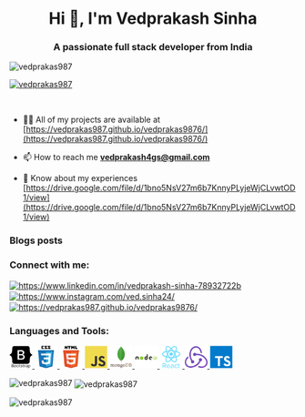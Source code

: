 <h1 align="center">Hi 👋, I'm Vedprakash Sinha</h1>
<h3 align="center">A passionate full stack developer from India</h3>

<p align="left"> <img src="https://komarev.com/ghpvc/?username=vedprakas987&label=Profile%20views&color=0e75b6&style=flat" alt="vedprakas987" /> </p>

<p align="left"> <a href="https://github.com/ryo-ma/github-profile-trophy"><img src="https://github-profile-trophy.vercel.app/?username=vedprakas987" alt="vedprakas987" /></a> </p>

<p align="left"> <a href="https://twitter.com/" target="blank"><img src="https://img.shields.io/twitter/follow/?logo=twitter&style=for-the-badge" alt="" /></a> </p>

- 👨‍💻 All of my projects are available at [https://vedprakas987.github.io/vedprakas9876/](https://vedprakas987.github.io/vedprakas9876/)

- 📫 How to reach me **vedprakash4gs@gmail.com**

- 📄 Know about my experiences [https://drive.google.com/file/d/1bno5NsV27m6b7KnnyPLyjeWjCLvwtOD1/view](https://drive.google.com/file/d/1bno5NsV27m6b7KnnyPLyjeWjCLvwtOD1/view)

### Blogs posts
<!-- BLOG-POST-LIST:START -->
<!-- BLOG-POST-LIST:END -->

<h3 align="left">Connect with me:</h3>
<p align="left">
<a href="https://linkedin.com/in/https://www.linkedin.com/in/vedprakash-sinha-78932722b" target="blank"><img align="center" src="https://raw.githubusercontent.com/rahuldkjain/github-profile-readme-generator/master/src/images/icons/Social/linked-in-alt.svg" alt="https://www.linkedin.com/in/vedprakash-sinha-78932722b" height="30" width="40" /></a>
<a href="https://instagram.com/https://www.instagram.com/ved.sinha24/" target="blank"><img align="center" src="https://raw.githubusercontent.com/rahuldkjain/github-profile-readme-generator/master/src/images/icons/Social/instagram.svg" alt="https://www.instagram.com/ved.sinha24/" height="30" width="40" /></a>
<a href="/https://vedprakas987.github.io/vedprakas9876/" target="blank"><img align="center" src="https://raw.githubusercontent.com/rahuldkjain/github-profile-readme-generator/master/src/images/icons/Social/rss.svg" alt="https://vedprakas987.github.io/vedprakas9876/" height="30" width="40" /></a>
</p>

<h3 align="left">Languages and Tools:</h3>
<p align="left"> <a href="https://getbootstrap.com" target="_blank" rel="noreferrer"> <img src="https://raw.githubusercontent.com/devicons/devicon/master/icons/bootstrap/bootstrap-plain-wordmark.svg" alt="bootstrap" width="40" height="40"/> </a> <a href="https://www.w3schools.com/css/" target="_blank" rel="noreferrer"> <img src="https://raw.githubusercontent.com/devicons/devicon/master/icons/css3/css3-original-wordmark.svg" alt="css3" width="40" height="40"/> </a> <a href="https://www.w3.org/html/" target="_blank" rel="noreferrer"> <img src="https://raw.githubusercontent.com/devicons/devicon/master/icons/html5/html5-original-wordmark.svg" alt="html5" width="40" height="40"/> </a> <a href="https://developer.mozilla.org/en-US/docs/Web/JavaScript" target="_blank" rel="noreferrer"> <img src="https://raw.githubusercontent.com/devicons/devicon/master/icons/javascript/javascript-original.svg" alt="javascript" width="40" height="40"/> </a> <a href="https://www.mongodb.com/" target="_blank" rel="noreferrer"> <img src="https://raw.githubusercontent.com/devicons/devicon/master/icons/mongodb/mongodb-original-wordmark.svg" alt="mongodb" width="40" height="40"/> </a> <a href="https://nodejs.org" target="_blank" rel="noreferrer"> <img src="https://raw.githubusercontent.com/devicons/devicon/master/icons/nodejs/nodejs-original-wordmark.svg" alt="nodejs" width="40" height="40"/> </a> <a href="https://reactjs.org/" target="_blank" rel="noreferrer"> <img src="https://raw.githubusercontent.com/devicons/devicon/master/icons/react/react-original-wordmark.svg" alt="react" width="40" height="40"/> </a> <a href="https://redux.js.org" target="_blank" rel="noreferrer"> <img src="https://raw.githubusercontent.com/devicons/devicon/master/icons/redux/redux-original.svg" alt="redux" width="40" height="40"/> </a> <a href="https://www.typescriptlang.org/" target="_blank" rel="noreferrer"> <img src="https://raw.githubusercontent.com/devicons/devicon/master/icons/typescript/typescript-original.svg" alt="typescript" width="40" height="40"/> </a> </p>

<p><img align="left" src="https://github-readme-stats.vercel.app/api/top-langs?username=vedprakas987&show_icons=true&locale=en&layout=compact" alt="vedprakas987" /></p>

<p>&nbsp;<img align="center" src="https://github-readme-stats.vercel.app/api?username=vedprakas987&show_icons=true&locale=en" alt="vedprakas987" /></p>

<p><img align="center" src="https://github-readme-streak-stats.herokuapp.com/?user=vedprakas987&" alt="vedprakas987" /></p>
